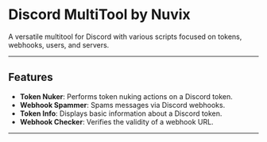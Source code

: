 # Discord MultiTool by Nuvix

A versatile multitool for Discord with various scripts focused on tokens, webhooks, users, and servers.

---

## Features

- **Token Nuker**: Performs token nuking actions on a Discord token.
- **Webhook Spammer**: Spams messages via Discord webhooks.
- **Token Info**: Displays basic information about a Discord token.
- **Webhook Checker**: Verifies the validity of a webhook URL.


---

